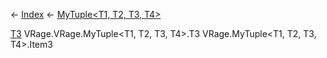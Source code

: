 ← [Index](Api-Index) ← [MyTuple<T1, T2, T3, T4>](VRage.MyTuple`4)

[T3]() VRage.VRage.MyTuple<T1, T2, T3, T4>.T3 VRage.MyTuple<T1, T2, T3, T4>.Item3